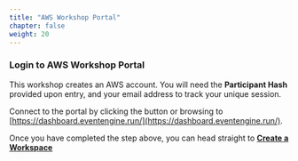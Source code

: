 ```yaml
---
title: "AWS Workshop Portal"
chapter: false
weight: 20
---
```


### Login to AWS Workshop Portal

This workshop creates an AWS account. You will need the **Participant Hash** provided upon entry, and your email address to track your unique session.

Connect to the portal by clicking the button or browsing to [https://dashboard.eventengine.run/](https://dashboard.eventengine.run/).

Once you have completed the step above, you can head straight to [**Create a Workspace**](/prerequisites/workspace/)
